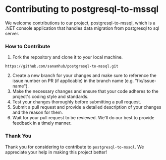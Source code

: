 # Contributing to postgresql-to-mssql

We welcome contributions to our project, postgresql-to-mssql, which is a .NET console application that handles data migration from postgresql to sql server.

### How to Contribute

1. Fork the repository and clone it to your local machine.

```
https://github.com/sanamhub/postgresql-to-mssql.git
```

2. Create a new branch for your changes and make sure to reference the issue number on PR (if applicable) in the branch name (e.g. "fix/issue-name").
3. Make the necessary changes and ensure that your code adheres to the project's coding style and standards.
4. Test your changes thoroughly before submitting a pull request.
5. Submit a pull request and provide a detailed description of your changes and the reason for them.
6. Wait for your pull request to be reviewed. We'll do our best to provide feedback in a timely manner.

### Thank You

Thank you for considering to contribute to `postgresql-to-mssql`. We appreciate your help in making this project better!

